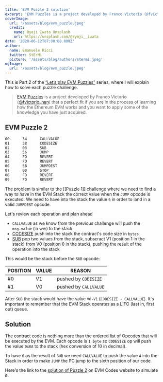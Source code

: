 ```yaml
---
title: 'EVM Puzzle 2 solution'
excerpt: 'EVM Puzzles is a project developed by Franco Victorio (@fvictorio_nan) that is a perfect fit if you are in the process of learning how the Ethereum EVM works, and you want to apply some of the knowledge you have just acquired.'
coverImage:
  url: '/assets/blog/evm_puzzle.jpeg'
  credit:
    name: Ryoji Iwata Unsplash
    url: https://unsplash.com/@ryoji__iwata
date: '2020-06-12T07:00:00.000Z'
author:
  name: Emanuele Ricci
  twitter: StErMi
  picture: '/assets/blog/authors/stermi.jpeg'
ogImage:
  url: '/assets/blog/evm_puzzle.jpeg'
---
```


This is Part 2 of the [“Let’s play EVM Puzzles”](https://stermi.xyz/blog/lets-play-evm-puzzles) series, where I will explain how to solve each puzzle challenge.

> [EVM Puzzles](https://github.com/fvictorio/evm-puzzles) is a project developed by Franco Victorio ([@fvictorio_nan](https://twitter.com/fvictorio_nan)) that a perfect fit if you are in the process of learning how the Ethereum EVM works and you want to apply some of the knowledge you have just acquired.

## EVM Puzzle 2

```bash
00      34      CALLVALUE
01      38      CODESIZE
02      03      SUB
03      56      JUMP
04      FD      REVERT
05      FD      REVERT
06      5B      JUMPDEST
07      00      STOP
08      FD      REVERT
09      FD      REVERT
```

The problem is similar to the [[Puzzle 1]] challenge where we need to find a way to have in the EVM Stack the correct value when the `JUMP` opcode is executed. We need to have into the stack the value `6` in order to land in a valid `JUMPDEST` opcode.

Let's review each operation and plan ahead

- `CALLVALUE` as we know from the previous challenge will push the `msg.value` (in wei) to the stack
- [CODESIZE](https://www.evm.codes/#38) push into the stack the contract's code size in `bytes`
- [SUB](https://www.evm.codes/#03) pop two values from the stack, subscract V1 (position 1 in the stack) from V0 (position 0 in the stack), pushing the result of the operation into the stack

This would be the stack before the `SUB` opcode:

| POSITION | VALUE | REASON                |
| -------- | ----- | --------------------- |
| #0       | V1    | pushed by `CODESIZE`  |
| #1       | V0    | pushed by `CALLVALUE` |

After `SUB` the stack would have the value `V0-V1` (`CODESIZE - CALLVALUE`). It's important to remember that the EVM Stack operates as a LIFO (last in, first out) queue.

## Solution

The contract code is nothing more than the ordered list of Opcodes that will be executed by the EVM. Each opcode is `1 byte` so `CODESIZE` op will push the value `0x0A` to the stack (hex conversion of 10 in decimal).

To have `6` as the result of `SUB` we need `CALLVALUE` to push the value `4` into the Stack in order to make `JUMP` the PC jump to the sixth position of our code.

Here's the link to the [solution of Puzzle 2](https://www.evm.codes/playground?callValue=4&unit=Wei&callData=&codeType=Bytecode&code=%2734380356FDFD5B00FDFD%27_) on EVM Codes website to simulate it.

